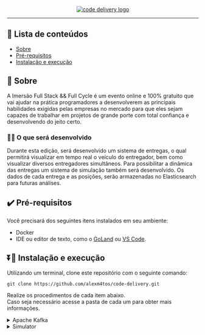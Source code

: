 <p align="center">
  <a href="" rel="noopener">
 <img src="https://user-images.githubusercontent.com/25274156/174645164-1c8de2bd-fd1a-4dd2-bce9-086bc15f467d.png" alt="code delivery logo"></a>
</p>

---

## 📝 Lista de conteúdos

- [Sobre](#sobre)
- [Pré-requisitos](#pre_requisitos)
- [Instalação e execução](#instalacao)

## 📖 Sobre <a name = "sobre"></a>

A Imersão Full Stack && Full Cycle é um evento online e 100% gratuito que vai ajudar na prática programadores a desenvolverem as principais habilidades exigidas pelas empresas no mercado para que eles sejam capazes de trabalhar em projetos de grande porte com total confiança e desenvolvendo do jeito certo.

### 👨‍💻 O que será desenvolvido

Durante esta edição, será desenvolvido um sistema de entregas, o qual permitirá visualizar em tempo real o veículo do entregador, bem como visualizar diversos entregadores simultâneos. Para possibilitar a dinâmica das entregas um sistema de simulação também será desenvolvido. Os dados de cada entrega e as posições, serão armazenadas no Elasticsearch para futuras análises.

## ✔️ Pré-requisitos <a name = "pre_requisitos"></a>

Você precisará dos seguintes itens instalados em seu ambiente:

- Docker
- IDE ou editor de texto, como o [GoLand](https://www.jetbrains.com/go/) ou [VS Code](https://code.visualstudio.com/).

## ⏬🎈 Instalação e execução <a name = "instalacao"></a>

Utilizando um terminal, clone este repositório com o seguinte comando:

```
git clone https://github.com/alexm4tos/code-delivery.git
```

Realize os procedimentos de cada item abaixo.<br />Caso seja necessário acesse a pasta de cada um para obter mais informações.

<details>
  <summary>Apache Kafka</summary>
  
  Acesse a pasta do Apache Kafka:

```
cd ~/code-delivery/apache-kafka
```

Em seguida, suba o container docker com o comando:

```
docker-compose up
```

</details>

<details>
  <summary>Simulator</summary>
  
  Acesse a pasta do simulador:

```
cd ~/code-delivery/simulator
```

Crie o arquivo **.env** com o comando:

```
cp .env.example .env
```

Em seguida, suba o container docker com o comando:

```
docker-compose up
```

Acesse o terminal do container com o comando:

```
docker exec -it simulator bash
```

Inicie a aplicação do simulador com o comando:

```
go run main.go
```

</details>
